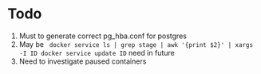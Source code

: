 # Todo

1. Must to generate correct pg_hba.conf for postgres
2. May be ``` docker service ls | grep stage | awk '{print $2}' | xargs -I ID docker service update ID``` need in future
3. Need to investigate paused containers